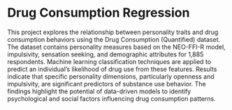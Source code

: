 # Drug Consumption Regression

This project explores the relationship between personality traits and drug consumption behaviors using the Drug Consumption (Quantified) dataset. The dataset contains personality measures based on the NEO-FFI-R model, impulsivity, sensation seeking, and demographic attributes for 1,885 respondents. Machine learning classification techniques are applied to predict an individual’s likelihood of drug use from these features. Results indicate that specific personality dimensions, particularly openness and impulsivity, are significant predictors of substance use behavior. The findings highlight the potential of data-driven models to identify psychological and social factors influencing drug consumption patterns.
